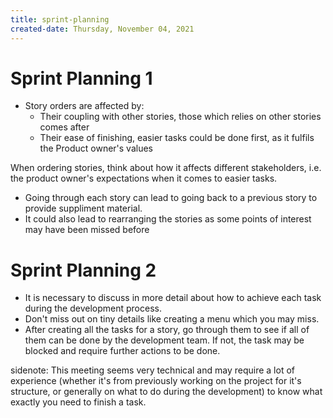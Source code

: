 ```yaml
---
title: sprint-planning
created-date: Thursday, November 04, 2021
---
```


# Sprint Planning 1

- Story orders are affected by:
  - Their coupling with other stories, those which relies on other stories comes after
  - Their ease of finishing, easier tasks could be done first, as it fulfils the Product owner's values

When ordering stories, think about how it affects different stakeholders, i.e. the product owner's expectations when it comes to easier tasks.

- Going through each story can lead to going back to a previous story to provide suppliment material.
- It could also lead to rearranging the stories as some points of interest may have been missed before

# Sprint Planning 2

- It is necessary to discuss in more detail about how to achieve each task during the development process.
- Don't miss out on tiny details like creating a menu which you may miss.
- After creating all the tasks for a story, go through them to see if all of them can be done by the development team. If not, the task may be blocked and require further actions to be done.

sidenote: This meeting seems very technical and may require a lot of experience (whether it's from previously working on the project for it's structure, or generally on what to do during the development) to know what exactly you need to finish a task.
